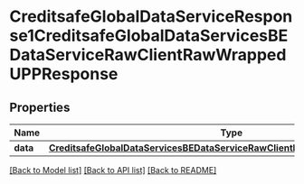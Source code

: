 # CreditsafeGlobalDataServiceResponse1CreditsafeGlobalDataServicesBEDataServiceRawClientRawWrappedUPPResponse

## Properties
Name | Type | Description | Notes
------------ | ------------- | ------------- | -------------
**data** | [**CreditsafeGlobalDataServicesBEDataServiceRawClientRawWrappedUPPResponse**](CreditsafeGlobalDataServicesBEDataServiceRawClientRawWrappedUPPResponse.md) |  | [optional] 

[[Back to Model list]](../README.md#documentation-for-models) [[Back to API list]](../README.md#documentation-for-api-endpoints) [[Back to README]](../README.md)

